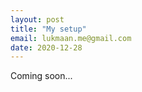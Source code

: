 ```yaml
---
layout: post
title: "My setup"
email: lukmaan.me@gmail.com
date: 2020-12-28
---
```


Coming soon...
